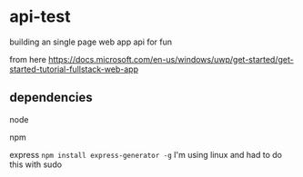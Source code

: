 # api-test
building an single page web app api for fun

from here https://docs.microsoft.com/en-us/windows/uwp/get-started/get-started-tutorial-fullstack-web-app

## dependencies
node

npm

express `npm install express-generator -g` I'm using linux and had to do this with sudo
